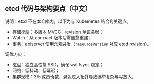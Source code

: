 ## etcd 代码与架构要点（中文）

说明：etcd 不在本仓库内，以下为与 Kubernetes 结合的关键点。

- 存储模型：多版本 MVCC，revision 单调递增；
- Watch：从 compact 版本后需自愈重建；
- 事务：apiserver 使用乐观并发（`resourceVersion` 对应 etcd revision）。

调优方向：

- 磁盘：独立高性能 SSD，确保 wal fsync 稳定；
- 网络：低抖动、低延迟；
- 集群规模：3/5 成员奇数，避免过大拓扑导致选举复杂与写放大。


